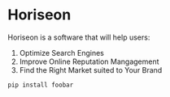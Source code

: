 # Horiseon

Horiseon is a software that will help users:
1. Optimize Search Engines
2. Improve Online Reputation Mangagement
3. Find the Right Market suited to Your Brand

```bash
pip install foobar
```

